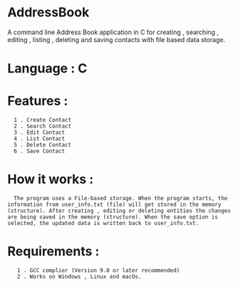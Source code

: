 # AddressBook
A command line Address Book application in C for creating , searching , editing , listing , deleting and saving contacts with file based data storage.

# Language : C 

# Features :
      1 . Create Contact
      2 . Search Contact
      3 . Edit Contact
      4 . List Contact
      5 . Delete Contact
      6 . Save Contact

# How it works :
      The program uses a File-based storage. When the program starts, the information from user_info.txt (file) will get stored in the memory (structure). After creating , editing or deleting entities the changes are being saved in the memory (structure). When the save option is selected, the updated data is written back to user_info.txt.

# Requirements :
       1 . GCC complier (Version 9.0 or later recommended)
       2 . Works on Windows , Linux and macOs.
